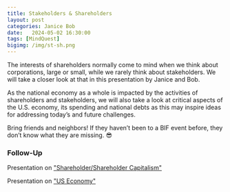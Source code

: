 ```yaml
---
title: Stakeholders & Shareholders
layout: post
categories: Janice Bob
date:   2024-05-02 16:30:00
tags: [MindQuest]
bigimg: /img/st-sh.png
---
```


The interests of shareholders normally come to mind when we think about corporations, large or small, while we rarely think about stakeholders. We will take a closer look at that in this presentation by Janice and Bob.

As the national economy as a whole is impacted by the activities of shareholders and stakeholders, we will also take a look at critical aspects of the U.S. economy, its spending and national debts as this may inspire ideas for addressing today’s and future challenges.

Bring friends and neighbors! If they haven’t been to a BIF event before, they don’t know what they are missing. 😎

### Follow-Up

Presentation on ["Shareholder/Shareholder Capitalism"](/assets/present/2024/2024-05-02/share-cap.pdf)

Presentation on ["US Economy"](/assets/present/2024/2024-05-02/us-econ.pdf)